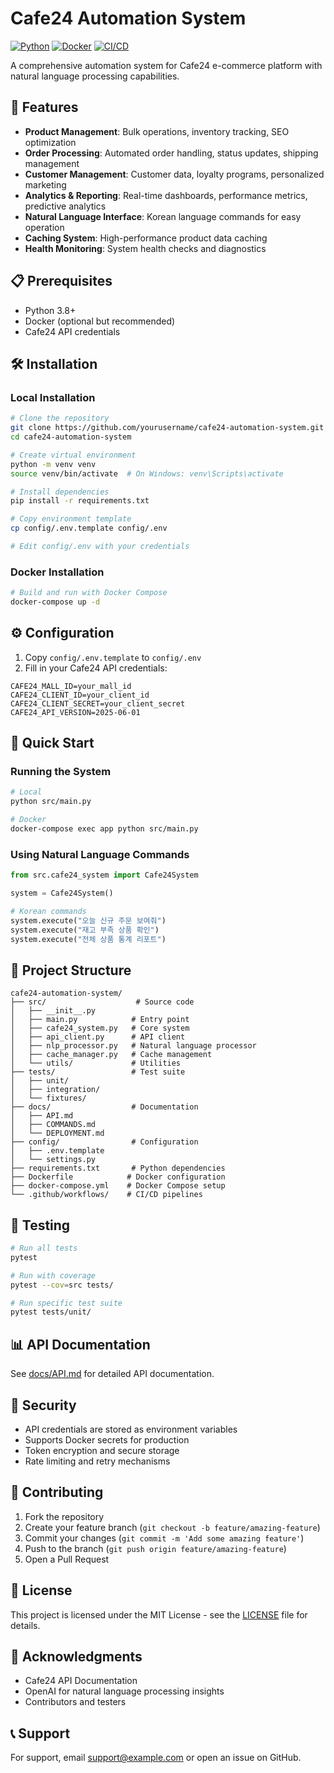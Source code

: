 # Cafe24 Automation System

[![Python](https://img.shields.io/badge/python-3.8+-blue.svg)](https://www.python.org/downloads/)
[![Docker](https://img.shields.io/badge/docker-enabled-brightgreen.svg)](https://www.docker.com/)
[![CI/CD](https://img.shields.io/badge/CI%2FCD-GitHub%20Actions-orange.svg)](https://github.com/features/actions)

A comprehensive automation system for Cafe24 e-commerce platform with natural language processing capabilities.

## 🚀 Features

- **Product Management**: Bulk operations, inventory tracking, SEO optimization
- **Order Processing**: Automated order handling, status updates, shipping management
- **Customer Management**: Customer data, loyalty programs, personalized marketing
- **Analytics & Reporting**: Real-time dashboards, performance metrics, predictive analytics
- **Natural Language Interface**: Korean language commands for easy operation
- **Caching System**: High-performance product data caching
- **Health Monitoring**: System health checks and diagnostics

## 📋 Prerequisites

- Python 3.8+
- Docker (optional but recommended)
- Cafe24 API credentials

## 🛠️ Installation

### Local Installation

```bash
# Clone the repository
git clone https://github.com/yourusername/cafe24-automation-system.git
cd cafe24-automation-system

# Create virtual environment
python -m venv venv
source venv/bin/activate  # On Windows: venv\Scripts\activate

# Install dependencies
pip install -r requirements.txt

# Copy environment template
cp config/.env.template config/.env

# Edit config/.env with your credentials
```

### Docker Installation

```bash
# Build and run with Docker Compose
docker-compose up -d
```

## ⚙️ Configuration

1. Copy `config/.env.template` to `config/.env`
2. Fill in your Cafe24 API credentials:

```env
CAFE24_MALL_ID=your_mall_id
CAFE24_CLIENT_ID=your_client_id
CAFE24_CLIENT_SECRET=your_client_secret
CAFE24_API_VERSION=2025-06-01
```

## 🏃 Quick Start

### Running the System

```bash
# Local
python src/main.py

# Docker
docker-compose exec app python src/main.py
```

### Using Natural Language Commands

```python
from src.cafe24_system import Cafe24System

system = Cafe24System()

# Korean commands
system.execute("오늘 신규 주문 보여줘")
system.execute("재고 부족 상품 확인")
system.execute("전체 상품 통계 리포트")
```

## 📁 Project Structure

```
cafe24-automation-system/
├── src/                    # Source code
│   ├── __init__.py
│   ├── main.py            # Entry point
│   ├── cafe24_system.py   # Core system
│   ├── api_client.py      # API client
│   ├── nlp_processor.py   # Natural language processor
│   ├── cache_manager.py   # Cache management
│   └── utils/             # Utilities
├── tests/                 # Test suite
│   ├── unit/
│   ├── integration/
│   └── fixtures/
├── docs/                  # Documentation
│   ├── API.md
│   ├── COMMANDS.md
│   └── DEPLOYMENT.md
├── config/                # Configuration
│   ├── .env.template
│   └── settings.py
├── requirements.txt       # Python dependencies
├── Dockerfile            # Docker configuration
├── docker-compose.yml    # Docker Compose setup
└── .github/workflows/    # CI/CD pipelines
```

## 🧪 Testing

```bash
# Run all tests
pytest

# Run with coverage
pytest --cov=src tests/

# Run specific test suite
pytest tests/unit/
```

## 📊 API Documentation

See [docs/API.md](docs/API.md) for detailed API documentation.

## 🔐 Security

- API credentials are stored as environment variables
- Supports Docker secrets for production
- Token encryption and secure storage
- Rate limiting and retry mechanisms

## 🤝 Contributing

1. Fork the repository
2. Create your feature branch (`git checkout -b feature/amazing-feature`)
3. Commit your changes (`git commit -m 'Add some amazing feature'`)
4. Push to the branch (`git push origin feature/amazing-feature`)
5. Open a Pull Request

## 📝 License

This project is licensed under the MIT License - see the [LICENSE](LICENSE) file for details.

## 🙏 Acknowledgments

- Cafe24 API Documentation
- OpenAI for natural language processing insights
- Contributors and testers

## 📞 Support

For support, email support@example.com or open an issue on GitHub.